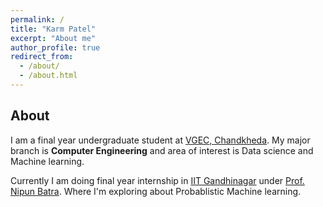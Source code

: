 ```yaml
---
permalink: /
title: "Karm Patel"
excerpt: "About me"
author_profile: true
redirect_from: 
  - /about/
  - /about.html
---
```


## About
I am a final year undergraduate student at [VGEC, Chandkheda](https://www.vgecg.ac.in/). My major branch is **Computer Engineering** and area of interest is Data science and Machine  learning.

Currently I am doing final year internship in [IIT Gandhinagar](https://www.iitgn.ac.in/) under [Prof. Nipun Batra](https://nipunbatra.github.io/). Where I'm exploring about Probablistic Machine learning.